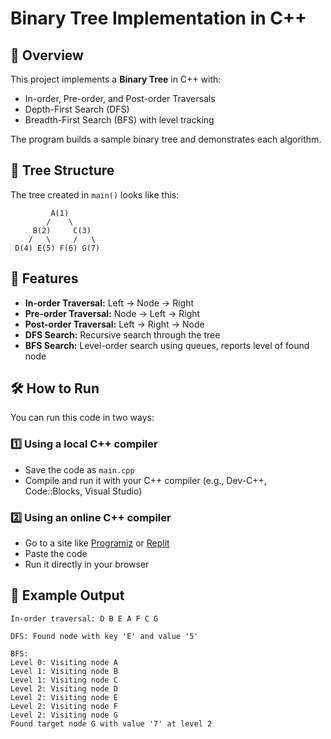# Binary Tree Implementation in C++

## 📌 Overview
This project implements a **Binary Tree** in C++ with:
- In-order, Pre-order, and Post-order Traversals
- Depth-First Search (DFS)
- Breadth-First Search (BFS) with level tracking

The program builds a sample binary tree and demonstrates each algorithm.

## 🌳 Tree Structure
The tree created in `main()` looks like this:

```
         A(1)
        /    \
     B(2)     C(3)
    /   \     /   \
 D(4) E(5) F(6) G(7)
```

## 🚀 Features
- **In-order Traversal:** Left → Node → Right
- **Pre-order Traversal:** Node → Left → Right
- **Post-order Traversal:** Left → Right → Node
- **DFS Search:** Recursive search through the tree
- **BFS Search:** Level-order search using queues, reports level of found node

## 🛠 How to Run
You can run this code in two ways:

### 1️⃣ Using a local C++ compiler
- Save the code as `main.cpp`
- Compile and run it with your C++ compiler (e.g., Dev-C++, Code::Blocks, Visual Studio)

### 2️⃣ Using an online C++ compiler
- Go to a site like [Programiz](https://www.programiz.com/cpp-programming/online-compiler) or [Replit](https://replit.com/languages/cpp)
- Paste the code
- Run it directly in your browser

## 📌 Example Output
```
In-order traversal: D B E A F C G

DFS: Found node with key 'E' and value '5'

BFS:
Level 0: Visiting node A
Level 1: Visiting node B
Level 1: Visiting node C
Level 2: Visiting node D
Level 2: Visiting node E
Level 2: Visiting node F
Level 2: Visiting node G
Found target node G with value '7' at level 2